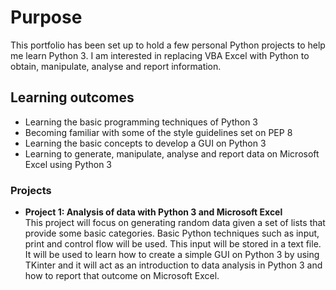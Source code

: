 # Purpose
This portfolio has been set up to hold a few personal Python projects to help me learn Python 3. I am interested in replacing VBA Excel with Python to obtain, manipulate, analyse and report information.

## Learning outcomes
- Learning the basic programming techniques of Python 3
- Becoming familiar with some of the style guidelines set on PEP 8
- Learning the basic concepts to develop a GUI on Python 3
- Learning to generate, manipulate, analyse and report data on Microsoft Excel using Python 3

### Projects
- **Project 1: Analysis of data with Python 3 and Microsoft Excel**   
This project will focus on generating random data given a set of lists that provide some basic categories. Basic Python techniques such as input, print and control flow will be used. This input will be stored in a text file. It will be used to learn how to create a simple GUI on Python 3 by using TKinter and it will act as an introduction to data analysis in Python 3 and how to report that outcome on Microsoft Excel.